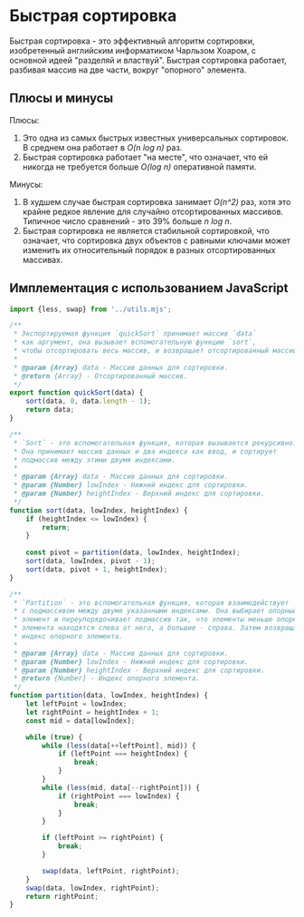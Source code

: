 # Быстрая сортировка

Быстрая сортировка - это эффективный алгоритм сортировки, изобретенный английским информатиком Чарльзом Хоаром, с основной идеей "разделяй и властвуй". Быстрая сортировка работает, разбивая массив на две части, вокруг "опорного" элемента.

## Плюсы и минусы
Плюсы:
1. Это одна из самых быстрых известных универсальных сортировок. В среднем она работает в _O(n log n)_ раз.
2. Быстрая сортировка работает "на месте", что означает, что ей никогда не требуется больше _O(log n)_ оперативной памяти.

Минусы:
1. В худшем случае быстрая сортировка занимает _O(n^2)_ раз, хотя это крайне редкое явление для случайно отсортированных массивов. Типичное число сравнений - это 39% больше _n log n_.
2. Быстрая сортировка не является стабильной сортировкой, что означает, что сортировка двух объектов с равными ключами может изменить их относительный порядок в разных отсортированных массивах.

## Имплементация с использованием JavaScript

```javascript
import {less, swap} from '../utils.mjs';

/**
 * Экспортируемая функция `quickSort` принимает массив `data` 
 * как аргумент, она вызывает вспомогательную функцию `sort`, 
 * чтобы отсортировать весь массив, и возвращает отсортированный массив.
 * 
 * @param {Array} data - Массив данных для сортировки.
 * @return {Array} - Отсортированный массив.
 */
export function quickSort(data) {
    sort(data, 0, data.length - 1);
    return data;
}

/**
 * `Sort` - это вспомогательная функция, которая вызывается рекурсивно.
 * Она принимает массив данных и два индекса как ввод, и сортирует 
 * подмассив между этими двумя индексами.
 * 
 * @param {Array} data - Массив данных для сортировки.
 * @param {Number} lowIndex - Нижний индекс для сортировки.
 * @param {Number} heightIndex - Верхний индекс для сортировки.
 */
function sort(data, lowIndex, heightIndex) {
    if (heightIndex <= lowIndex) {
        return;
    }
    
    const pivot = partition(data, lowIndex, heightIndex);
    sort(data, lowIndex, pivot - 1);
    sort(data, pivot + 1, heightIndex);
}

/**
 * `Partition` - это вспомогательная функция, которая взаимодействует 
 * с подмассивом между двумя указанными индексами. Она выбирает опорный 
 * элемент и переупорядочивает подмассив так, что элементы меньше опорного 
 * элемента находятся слева от него, а большие - справа. Затем возвращает 
 * индекс опорного элемента.
 * 
 * @param {Array} data - Массив данных для сортировки.
 * @param {Number} lowIndex - Нижний индекс для сортировки.
 * @param {Number} heightIndex - Верхний индекс для сортировки.
 * @return {Number} - Индекс опорного элемента.
 */
function partition(data, lowIndex, heightIndex) {
    let leftPoint = lowIndex;
    let rightPoint = heightIndex + 1;
    const mid = data[lowIndex];

    while (true) {
        while (less(data[++leftPoint], mid)) {
            if (leftPoint === heightIndex) {
                break;
            }
        }
        while (less(mid, data[--rightPoint])) {
            if (rightPoint === lowIndex) {
                break;
            }
        }

        if (leftPoint >= rightPoint) {
            break;
        }

        swap(data, leftPoint, rightPoint);
    }
    swap(data, lowIndex, rightPoint);
    return rightPoint;
}
```